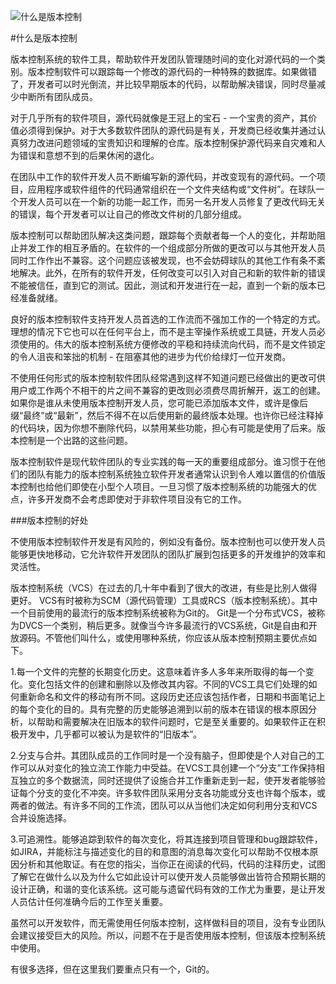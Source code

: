 ![什么是版本控制](https://www.atlassian.com/git/images/tutorials/getting-started/what-is-version-control/hero.svg "什么是版本控制配图")

#什么是版本控制

版本控制系统的软件工具，帮助软件开发团队管理随时间的变化对源代码的一个类别。版本控制软件可以跟踪每一个修改的源代码的一种特殊的数据库。如果做错了，开发者可以时光倒流，并比较早期版本的代码，以帮助解决错误，同时尽量减少中断所有团队成员。

对于几乎所有的软件项目，源代码就像是王冠上的宝石 - 一个宝贵的资产，其价值必须得到保护。对于大多数软件团队的源代码是有关，开发商已经收集并通过认真努力改进问题领域的宝贵知识和理解的仓库。版本控制保护源代码来自灾难和人为错误和意想不到的后果休闲的退化。

在团队中工作的软件开发人员不断编写新的源代码，并改变现有的源代码。一个项目，应用程序或软件组件的代码通常组织在一个文件夹结构或“文件树”。在球队一个开发人员可以在一个新的功能一起工作，而另一名开发人员修复了更改代码无关的错误，每个开发者可以让自己的修改文件树的几部分组成。

版本控制可以帮助团队解决这类问题，跟踪每个贡献者每一个人的变化，并帮助阻止并发工作的相互矛盾的。在软件的一个组成部分所做的更改可以与其他开发人员同时工作作出不兼容。这个问题应该被发现，也不会妨碍球队的其他工作有条不紊地解决。此外，在所有的软件开发，任何改变可以引入对自己和新的软件新的错误不能被信任，直到它的测试。因此，测试和开发进行在一起，直到一个新的版本已经准备就绪。

良好的版本控制软件支持开发人员首选的工作流而不强加工作的一个特定的方式。理想的情况下它也可以在任何平台上，而不是主宰操作系统或工具链，开发人员必须使用的。伟大的版本控制系统方便修改的平稳和持续流向代码，而不是文件锁定的令人沮丧和笨拙的机制 - 在阻塞其他的进步为代价给绿灯一位开发商。

不使用任何形式的版本控制软件团队经常遇到这样不知道问题已经做出的更改可供用户或工作两个不相干的片之间不兼容的更改则必须费尽周折解开，返工的创建。如果你是谁从未使用版本控制开发人员，您可能已添加版本文件，或许是像后缀“最终”或“最新”，然后不得不在以后使用新的最终版本处理。也许你已经注释掉的代码块，因为你想不删除代码，以禁用某些功能，担心有可能是使用了后来。版本控制是一个出路的这些问题。

版本控制软件是现代软件团队的专业实践的每一天的重要组成部分。谁习惯于在他们的团队有能力的版本控制系统独立软件开发者通常认识到令人难以置信的价值版本控制也给他们即使在小型个人项目。一旦习惯了版本控制系统的功能强大的优点，许多开发商不会考虑即使对于非软件项目没有它的工作。

###版本控制的好处

不使用版本控制软件开发是有风险的，例如没有备份。版本控制也可以使开发人员能够更快地移动，它允许软件开发团队的团队扩展到包括更多的开发维护的效率和灵活性。

版本控制系统（VCS）在过去的几十年中看到了很大的改进，有些是比别人做得更好。 VCS有时被称为SCM（源代码管理）工具或RCS（版本控制系统）。其中一个目前使用的最流行的版本控制系统被称为Git的。 Git是一个分布式VCS，被称为DVCS一个类别，稍后更多。就像当今许多最流行的VCS系统，Git是自由和开放源码。不管他们叫什么，或使用哪种系统，你应该从版本控制预期主要优点如下。

1.每一个文件的完整的长期变化历史。这意味着许多人多年来所取得的每一个变化。变化包括文件的创建和删除以及修改其内容。不同的VCS工具它们处理的如何重新命名和文件的移动有所不同。这段历史还应该包括作者，日期和书面笔记上的每个变化的目的。具有完整的历史能够追溯到以前的版本在错误的根本原因分析，以帮助和需要解决在旧版本的软件问题时，它是至关重要的。如果软件正在积极开发中，几乎都可以被认为是软件的“旧版本”。

2.分支与合并。其团队成员的工作同时是一个没有脑子，但即使是个人对自己的工作可以从对变化的独立流工作能力中受益。在VCS工具创建一个“分支”工作保持相互独立的多个数据流，同时还提供了设施合并工作重新走到一起，使开发者能够验证每个分支的变化不冲突。许多软件团队采用分支各功能或分支也许每个版本，或两者的做法。有许多不同的工作流，团队可以从当他们决定如何利用分支和VCS合并设施选择。

3.可追溯性。能够追踪到软件的每次变化，将其连接到项目管理和bug跟踪软件，如JIRA，并能标注与描述变化的目的和意图的消息每次变化可以帮助不仅根本原因分析和其他取证。有在您的指尖，当你正在阅读的代码，代码的注释历史，试图了解它在做什么以及为什么它如此设计可以使开发人员能够做出皆符合预期长期的设计正确，和谐的变化该系统。这可能与遗留代码有效的工作尤为重要，是让开发人员估计任何准确今后的工作至关重要。

虽然可以开发软件，而无需使用任何版本控制，这样做科目的项目，没有专业团队会建议接受巨大的风险。所以，问题不在于是否使用版本控制，但该版本控制系统中使用。

有很多选择，但在这里我们要重点只有一个，Git的。